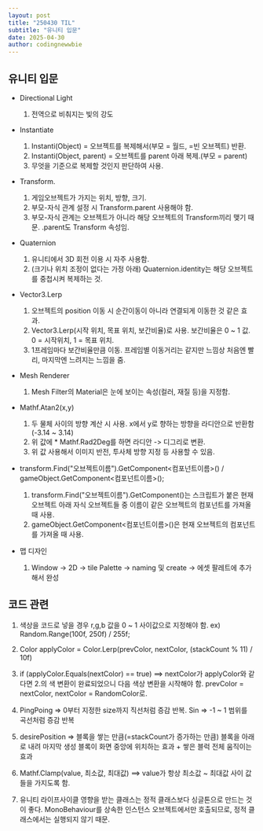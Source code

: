 ```yaml
---
layout: post
title: "250430 TIL"
subtitle: "유니티 입문"
date: 2025-04-30
author: codingnewwbie
---
```

## 유니티 입문

- Directional Light
  1. 전역으로 비춰지는 빛의 강도

- Instantiate
  1. Instanti(Object) = 오브젝트를 복제해서(부모 = 월드, =빈 오브젝트) 반환.
  2. Instanti(Object, parent) = 오브젝트를 parent 아래 복제.(부모 = parent)
  3. 무엇을 기준으로 복제할 것인지 판단하여 사용.

 
- Transform.
  1. 게임오브젝트가 가지는 위치, 방향, 크기.
  2. 부모-자식 관계 설정 시 Transform.parent 사용해야 함.
  3. 부모-자식 관계는 오브젝트가 아니라 해당 오브젝트의 Transform끼리 맺기 때문. .parent도 Transform 속성임.


- Quaternion
  1. 유니티에서 3D 회전 이용 시 자주 사용함.
  2. (크기나 위치 조정이 없다는 가정 아래) Quaternion.identity는 해당 오브젝트를 중첩시켜 복제하는 것.


- Vector3.Lerp
  1. 오브젝트의 position 이동 시 순간이동이 아니라 연결되게 이동한 것 같은 효과.
  2. Vector3.Lerp(시작 위치, 목표 위치, 보간비율)로 사용. 보간비율은 0 ~ 1 값. 0 = 시작위치, 1 = 목표 위치.
  3. 1프레임마다 보간비율만큼 이동. 프레임별 이동거리는 같지만 느낌상 처음엔 빨리, 마지막엔 느려지는 느낌을 줌.


- Mesh Renderer
  1. Mesh Filter의 Material은 눈에 보이는 속성(컬러, 재질 등)을 지정함.

 
- Mathf.Atan2(x,y)
  1. 두 물체 사이의 방향 계산 시 사용. x에서 y로 향하는 방향을 라디안으로 반환함(-3.14 ~ 3.14)
  2. 위 값에 * Mathf.Rad2Deg를 하면 라디안 -> 디그리로 변환.
  3. 위 값 사용해서 이미지 반전, 투사체 방향 지정 등 사용할 수 있음.

- transform.Find("오브젝트이름").GetComponent<컴포넌트이름>() / gameObject.GetComponent<컴포넌트이름>();
  1. transform.Find("오브젝트이름").GetComponent<T>()는 스크립트가 붙은 현재 오브젝트 아래 자식 오브젝트들 중 이름이 같은 오브젝트의 컴포넌트를 가져올 때 사용.
  2. gameObject.GetComponent<컴포넌트이름>()은 현재 오브젝트의 컴포넌트를 가져올 때 사용.

 
- 맵 디자인
  1. Window -> 2D -> tile Palette -> naming 및 create -> 에셋 팔레트에 추가해서 완성


## 코드 관련

  1. 색상을 코드로 넣을 경우 r,g,b 값을 0 ~ 1 사이값으로 지정해야 함. ex) Random.Range(100f, 250f) / 255f;
     
  2. Color applyColor = Color.Lerp(prevColor, nextColor, (stackCount % 11) / 10f)
     
  3. if (applyColor.Equals(nextColor) == true) ==> nextColor가 applyColor와 같다면 2.의 색 변환이 완료되었으니 다음 색상 변환을 시작해야 함. prevColor = nextColor, nextColor = RandomColor로.
     
  4. PingPoing => 0부터 지정한 size까지 직선처럼 증감 반복. Sin => -1 ~ 1 범위를 곡선처럼 증감 반복

  5. desirePosition => 블록을 쌓는 만큼(=stackCount가 증가하는 만큼) 블록을 아래로 내려 마지막 생성 블록이 화면 중앙에 위치하는 효과 + 쌓은 블럭 전체 움직이는 효과

  6. Mathf.Clamp(value, 최소값, 최대값) ==> value가 항상 최소값 ~ 최대값 사이 값들을 가지도록 함.
  
  7. 유니티 라이프사이클 영향을 받는 클래스는 정적 클래스보다 싱글톤으로 만드는 것이 좋다. MonoBehaviour를 상속한 인스턴스 오브젝트에서만 호출되므로, 정적 클래스에서는 실행되지 않기 때문.
  
  
